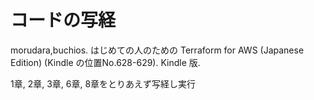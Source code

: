 # コードの写経
morudara,buchios. はじめての人のための Terraform for AWS (Japanese Edition) (Kindle の位置No.628-629). Kindle 版.

1章, 2章, 3章, 6章, 8章をとりあえず写経し実行

